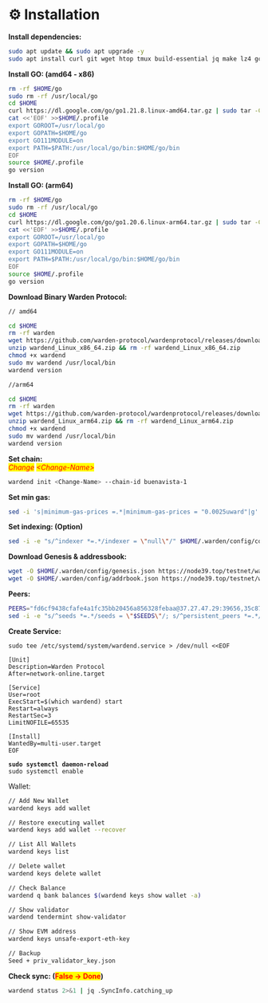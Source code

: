 # ⚙️ Installation

**Install dependencies:**

```bash
sudo apt update && sudo apt upgrade -y
sudo apt install curl git wget htop tmux build-essential jq make lz4 gcc unzip -y
```

**Install GO: (amd64 - x86)**

```bash
rm -rf $HOME/go
sudo rm -rf /usr/local/go
cd $HOME
curl https://dl.google.com/go/go1.21.8.linux-amd64.tar.gz | sudo tar -C/usr/local -zxvf -
cat <<'EOF' >>$HOME/.profile
export GOROOT=/usr/local/go
export GOPATH=$HOME/go
export GO111MODULE=on
export PATH=$PATH:/usr/local/go/bin:$HOME/go/bin
EOF
source $HOME/.profile
go version
```

**Install GO: (arm64)**

```bash
rm -rf $HOME/go
sudo rm -rf /usr/local/go
cd $HOME
curl https://dl.google.com/go/go1.20.6.linux-arm64.tar.gz | sudo tar -C/usr/local -zxvf -
cat <<'EOF' >>$HOME/.profile
export GOROOT=/usr/local/go
export GOPATH=$HOME/go
export GO111MODULE=on
export PATH=$PATH:/usr/local/go/bin:$HOME/go/bin
EOF
source $HOME/.profile
go version
```



**Download Binary Warden Protocol:**

```bash
// amd64

cd $HOME
rm -rf warden
wget https://github.com/warden-protocol/wardenprotocol/releases/download/v0.3.0/wardend_Linux_x86_64.zip
unzip wardend_Linux_x86_64.zip && rm -rf wardend_Linux_x86_64.zip
chmod +x wardend
sudo mv wardend /usr/local/bin
wardend version

//arm64

cd $HOME
rm -rf warden
wget https://github.com/warden-protocol/wardenprotocol/releases/download/v0.3.0/wardend_Linux_arm64.zip
unzip wardend_Linux_arm64.zip && rm -rf wardend_Linux_arm64.zip
chmod +x wardend
sudo mv wardend /usr/local/bin
wardend version
```

**Set chain:**\
_<mark style="color:red;">Change</mark>_ _<mark style="color:red;">\<Change-Name></mark>_&#x20;

```bash
wardend init <Change-Name> --chain-id buenavista-1
```

**Set min gas:**&#x20;

```bash
sed -i 's|minimum-gas-prices =.*|minimum-gas-prices = "0.0025uward"|g' $HOME/.warden/config/app.toml
```

**Set indexing: (Option)**&#x20;

```bash
sed -i -e "s/^indexer *=.*/indexer = \"null\"/" $HOME/.warden/config/config.toml
```

**Download Genesis & addressbook:**

```bash
wget -O $HOME/.warden/config/genesis.json https://node39.top/testnet/warden/genesis.json
wget -O $HOME/.warden/config/addrbook.json https://node39.top/testnet/warden/addrbook.json
```

**Peers:**

```bash
PEERS="fd6cf9438cfafe4a1fc35bb20456a856328febaa@37.27.47.29:39656,35c8779026ceb17659b722b6a768e5a7f070c770@84.247.161.158:31656,86fe149f801ac75213179be5b56fbd1a1e545c43@202.61.225.157:20656"
sed -i -e "s/^seeds *=.*/seeds = \"$SEEDS\"/; s/^persistent_peers *=.*/persistent_peers = \"$PEERS\"/" $HOME/.cardchaind/config/config.toml
```

**Create Service:**

<pre class="language-bash"><code class="lang-bash">sudo tee /etc/systemd/system/wardend.service > /dev/null &#x3C;&#x3C;EOF

[Unit]
Description=Warden Protocol
After=network-online.target

[Service]
User=root
ExecStart=$(which wardend) start
Restart=always
RestartSec=3
LimitNOFILE=65535

[Install]
WantedBy=multi-user.target
EOF

<strong>sudo systemctl daemon-reload
</strong>sudo systemctl enable 
</code></pre>

Wallet:

```bash
// Add New Wallet
wardend keys add wallet

// Restore executing wallet
wardend keys add wallet --recover

// List All Wallets
wardend keys list

// Delete wallet
wardend keys delete wallet

// Check Balance
wardend q bank balances $(wardend keys show wallet -a)

// Show validator
wardend tendermint show-validator

// Show EVM address
wardend keys unsafe-export-eth-key 

// Backup
Seed + priv_validator_key.json
```

**Check sync: (**<mark style="color:red;">**False -> Done**</mark>**)**

```bash
wardend status 2>&1 | jq .SyncInfo.catching_up
```

